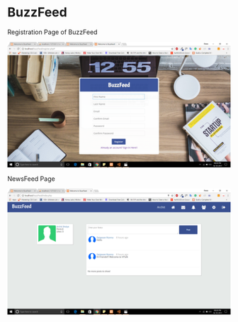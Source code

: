 # BuzzFeed

Registration Page of BuzzFeed

![alt text](assets/screenshots/register.png "Registration Page ")

NewsFeed Page

![alt text](assets/screenshots/Newsfeed.png "News Feed Page ")
